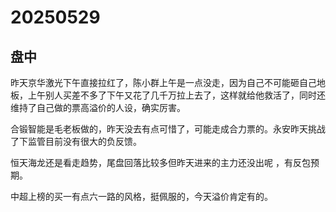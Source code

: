 # 20250529

## 盘中

昨天京华激光下午直接拉红了，陈小群上午是一点没走，因为自己不可能砸自己地板，上午别人买差不多了下午又花了几千万拉上去了，这样就给他救活了，同时还维持了自己做的票高溢价的人设，确实厉害。

合锻智能是毛老板做的，昨天没去有点可惜了，可能走成合力票的。永安昨天挑战了下监管目前没有很大的负反馈。

恒天海龙还是看走趋势，尾盘回落比较多但昨天进来的主力还没出呢 ，有反包预期。

中超上榜的买一有点六一路的风格，挺佩服的，今天溢价肯定有的。
